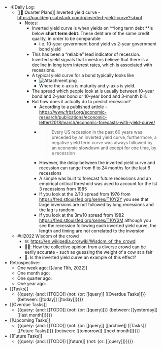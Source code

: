 - ☀️Daily Log:
    - [[🍕 Quarter Plans]] Inverted yield curve - https://pauldeng.substack.com/p/inverted-yield-curve?sd=pf
        - Notes:
            - Inverted yield curve is when yields on **long term debt **is below **short term debt**. These debt are of the same credit quality, in order to be comparable
                -  i.e. 10-year government bond yield vs 2-year government bond yield
            - This has been a “reliable” lead indicator of recession. Inverted yield signals that investors believe that there is a decline in long term interest rates, which is associated with recessions.
            - A typical yield curve for a bond typically looks like
                - ![Attachment.png](blob:https://roamresearch.com/8542b583-b024-437d-bdd5-7c5db156c5c2)
                - Where the x-axis is maturity and y-axis is yield.
            - The spread which people look at is usually between 10-year bond and 2-year bond or 10-year bond and 3-month bill.
            - But how does it actually do to predict recession?
                - According to a published article - https://www.frbsf.org/economic-research/publications/economic-letter/2018/march/economic-forecasts-with-yield-curve/
                - > Every US recession in the past 60 years was preceded by an inverted yield curve, furthermore, a negative yield term curve was always followed by an economic slowdown and except for one time, by a recession 
                - However, the delay between the inverted yield curve and recession can range from 6 to 24 months for the last 6 recessions
                - A simple was built to forecast future recessions and an empirical critical threshold was used to account for the lst 3 recessions from 1985
                - If you look at the 2/10 spread from 1976 from https://fred.stlouisfed.org/series/T10Y2Y you see that large inversions are not followed by long recessions and the lag is random
                - If you look at the 3m/10 spread from 1982 https://fred.stlouisfed.org/series/T10Y3M although you see the recession following each inverted yield curve, the length and timing are not correlated to the inversion
    - #til2022 Wisdom of the crowd
        - 🌐:  https://en.wikipedia.org/wiki/Wisdom_of_the_crowd
        - 💁‍♂️: How the collective opinion from a diverse crowd can be eerily accurate - such as guessing the weight of a cow at a fair
        - 🤔: Is the inverted yield curve an example of this effect?
- Retrospective::
    - One week ago: [[June 11th, 2022]]
    - One month ago:
    - One quarter ago:
    - One year ago:
- [[Tasks]]
    - {{query: {and: [[TODO]] {not: {or: [[query]] [[Overdue Tasks]]}} {between: [[today]] [[today]]}}}}
- [[Overdue Tasks]]
    - {{query: {and: [[TODO]] {not: {or: [[query]]}} {between: [[yesterday]] [[last month]]}}}}
- [[Upcoming Tasks]]
    - {{query: {and: [[TODO]] {not: {or: [[query]] [[archive]] [[Tasks]] [[Future Tasks]]}} {between: [[tomorrow]] [[next month]]}}}}
- [[Future Tasks]]
    - {{query: {and: [[TODO]] [[future]] {not: {or: [[query]]}}}}}
